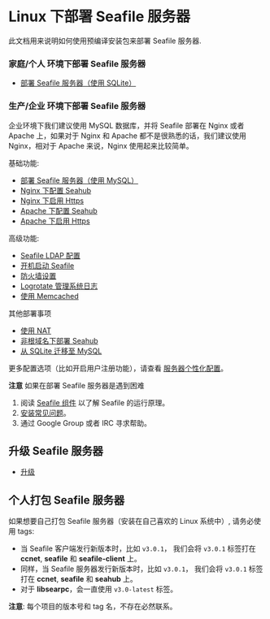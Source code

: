 # Linux 下部署 Seafile 服务器

此文档用来说明如何使用预编译安装包来部署 Seafile 服务器.

### 家庭/个人 环境下部署 Seafile 服务器

* [部署 Seafile 服务器（使用 SQLite）](using_sqlite.md)

### 生产/企业 环境下部署 Seafile 服务器

企业环境下我们建议使用 MySQL 数据库，并将 Seafile 部署在 Nginx 或者 Apache 上，如果对于 Nginx 和 Apache 都不是很熟悉的话，我们建议使用 Nginx，相对于 Apache 来说，Nginx 使用起来比较简单。

基础功能:

* [部署 Seafile 服务器（使用 MySQL）](using_mysql.md)
* [Nginx 下配置 Seahub](deploy_with_nginx.md)
* [Nginx 下启用 Https](https_with_nginx.md)
* [Apache 下配置 Seahub](deploy_with_apache.md)
* [Apache 下启用 Https](https_with_apache.md)

高级功能:

* [Seafile LDAP 配置](using_ldap.md)
* [开机启动 Seafile](start_Seafile_at_system_bootup.md)
* [防火墙设置](using_firewall.md)
* [Logrotate 管理系统日志](using_logrotate.md)
* [使用 Memcached](add_memcached.md)

其他部署事项

* [使用 NAT](deploy_Seafile_behind_NAT.md)
* [非根域名下部署 Seahub](deploy_Seahub_at_Non-root_domain.md)
* [从 SQLite 迁移至 MySQL](migrate_from_sqlite_to_mysql.md)

更多配置选项（比如开启用户注册功能），请查看 [服务器个性化配置](../config/README.md)。

**注意** 如果在部署 Seafile 服务器是遇到困难

1. 阅读 [Seafile 组件](../overview/components.md) 以了解 Seafile 的运行原理。
2. [安装常见问题](common_problems_for_setting_up_server.md)。
3. 通过 Google Group 或者 IRC 寻求帮助。

## 升级 Seafile 服务器

* [升级](upgrade.md)

## 个人打包 Seafile 服务器

如果想要自己打包 Seafile 服务器（安装在自己喜欢的 Linux 系统中）, 请务必使用 tags:

* 当 Seafile 客户端发行新版本时，比如 `v3.0.1`， 我们会将 `v3.0.1` 标签打在 **ccnet**, **seafile** 和 **seafile-client** 上。
* 同样，当 Seafile 服务器发行新版本时，比如 `v3.0.1`， 我们会将 `v3.0.1` 标签打在 **ccnet**, **seafile** 和 **seahub** 上。
* 对于 **libsearpc**，会一直使用 `v3.0-latest` 标签。

**注意**: 每个项目的版本号和 tag 名，不存在必然联系。
